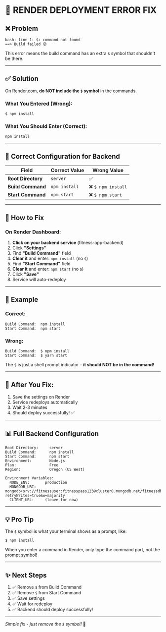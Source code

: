 # 🔧 RENDER DEPLOYMENT ERROR FIX

## ❌ Problem

```
bash: line 1: $: command not found
==> Build failed 😞
```

This error means the build command has an extra `$` symbol that shouldn't be there.

---

## ✅ Solution

On Render.com, **do NOT include the `$` symbol** in the commands.

### What You Entered (Wrong):
```
$ npm install
```

### What You Should Enter (Correct):
```
npm install
```

---

## 🎯 Correct Configuration for Backend

| Field | Correct Value | Wrong Value |
|-------|---------------|------------|
| **Root Directory** | `server` | ✅ |
| **Build Command** | `npm install` | ❌ `$ npm install` |
| **Start Command** | `npm start` | ❌ `$ npm start` |

---

## 🔧 How to Fix

### On Render Dashboard:

1. **Click on your backend service** (fitness-app-backend)
2. Click **"Settings"**
3. Find **"Build Command"** field
4. **Clear it** and enter: `npm install` (no `$`)
5. Find **"Start Command"** field
6. **Clear it** and enter: `npm start` (no `$`)
7. Click **"Save"**
8. Service will auto-redeploy

---

## 📝 Example

### Correct:
```
Build Command:  npm install
Start Command:  npm start
```

### Wrong:
```
Build Command:  $ npm install
Start Command:  $ yarn start
```

The `$` is just a shell prompt indicator - **it should NOT be in the command!**

---

## 🚀 After You Fix:

1. Save the settings on Render
2. Service redeploys automatically
3. Wait 2-3 minutes
4. Should deploy successfully! ✅

---

## 📊 Full Backend Configuration

```
Root Directory:     server
Build Command:      npm install
Start Command:      npm start
Environment:        Node.js
Plan:               Free
Region:             Oregon (US West)

Environment Variables:
  NODE_ENV:       production
  MONGODB_URI:    mongodb+srv://fitnessuser:fitnesspass123@cluster0.mongodb.net/fitnessdb?retryWrites=true&w=majority
  CLIENT_URL:     (leave for now)
```

---

## 💡 Pro Tip

The `$` symbol is what your terminal shows as a prompt, like:
```
$ npm install
```

When you enter a command in Render, only type the command part, not the prompt symbol!

---

## ✨ Next Steps

1. ✅ Remove `$` from Build Command
2. ✅ Remove `$` from Start Command
3. ✅ Save settings
4. ✅ Wait for redeploy
5. ✅ Backend should deploy successfully!

---

*Simple fix - just remove the `$` symbol!* 🎯
